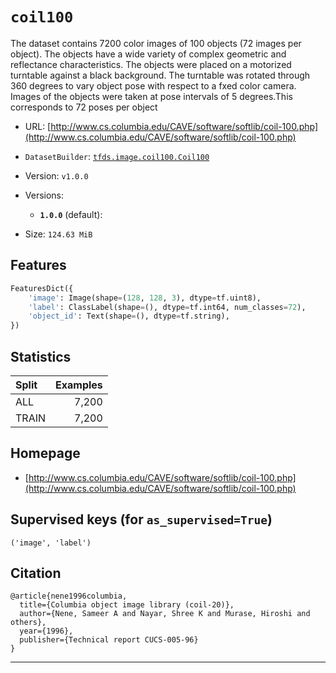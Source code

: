 <div itemscope itemtype="http://schema.org/Dataset">
  <div itemscope itemprop="includedInDataCatalog" itemtype="http://schema.org/DataCatalog">
    <meta itemprop="name" content="TensorFlow Datasets" />
  </div>

  <meta itemprop="name" content="coil100" />
  <meta itemprop="description" content="The dataset contains 7200 color images of 100 objects&#10;(72 images per object). The objects have a wide variety of complex geometric and reflectance characteristics.&#10;The objects were placed on a motorized turntable against a black background.&#10;The turntable was rotated through 360 degrees to vary object pose with respect to a fxed color camera.&#10;Images of the objects were taken at pose intervals of   5 degrees.This corresponds to&#10;72 poses per object&#10;&#10;To use this dataset:&#10;&#10;```python&#10;import tensorflow_datasets as tfds&#10;&#10;ds = tfds.load(&#x27;coil100&#x27;, split=&#x27;train&#x27;)&#10;for ex in ds.take(4):&#10;  print(ex)&#10;```&#10;&#10;See [the guide](https://www.tensorflow.org/datasets/overview) for more&#10;informations on [tensorflow_datasets](https://www.tensorflow.org/datasets).&#10;&#10;" />
  <meta itemprop="url" content="https://www.tensorflow.org/datasets/catalog/coil100" />
  <meta itemprop="sameAs" content="http://www.cs.columbia.edu/CAVE/software/softlib/coil-100.php" />
  <meta itemprop="citation" content="@article{nene1996columbia,&#10;  title={Columbia object image library (coil-20)},&#10;  author={Nene, Sameer A and Nayar, Shree K and Murase, Hiroshi and others},&#10;  year={1996},&#10;  publisher={Technical report CUCS-005-96}&#10;}&#10;" />
</div>

# `coil100`

The dataset contains 7200 color images of 100 objects (72 images per object).
The objects have a wide variety of complex geometric and reflectance
characteristics. The objects were placed on a motorized turntable against a
black background. The turntable was rotated through 360 degrees to vary object
pose with respect to a fxed color camera. Images of the objects were taken at
pose intervals of 5 degrees.This corresponds to 72 poses per object

*   URL:
    [http://www.cs.columbia.edu/CAVE/software/softlib/coil-100.php](http://www.cs.columbia.edu/CAVE/software/softlib/coil-100.php)
*   `DatasetBuilder`:
    [`tfds.image.coil100.Coil100`](https://github.com/tensorflow/datasets/tree/master/tensorflow_datasets/image/coil100.py)
*   Version: `v1.0.0`
*   Versions:

    *   **`1.0.0`** (default):

*   Size: `124.63 MiB`

## Features
```python
FeaturesDict({
    'image': Image(shape=(128, 128, 3), dtype=tf.uint8),
    'label': ClassLabel(shape=(), dtype=tf.int64, num_classes=72),
    'object_id': Text(shape=(), dtype=tf.string),
})
```

## Statistics

Split | Examples
:---- | -------:
ALL   | 7,200
TRAIN | 7,200

## Homepage

*   [http://www.cs.columbia.edu/CAVE/software/softlib/coil-100.php](http://www.cs.columbia.edu/CAVE/software/softlib/coil-100.php)

## Supervised keys (for `as_supervised=True`)
`('image', 'label')`

## Citation
```
@article{nene1996columbia,
  title={Columbia object image library (coil-20)},
  author={Nene, Sameer A and Nayar, Shree K and Murase, Hiroshi and others},
  year={1996},
  publisher={Technical report CUCS-005-96}
}
```

--------------------------------------------------------------------------------
